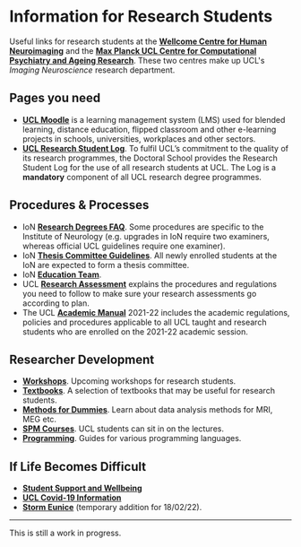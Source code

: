 # Information for Research Students
Useful links for research students at the [**Wellcome Centre for Human Neuroimaging**](https://www.fil.ion.ucl.ac.uk/) and the [**Max Planck UCL Centre for Computational Psychiatry and Ageing Research**](https://www.mps-ucl-centre.mpg.de/). These two centres make up UCL's *Imaging Neuroscience* research department.


## Pages you need

* [**UCL Moodle**](https://moodle.ucl.ac.uk/) is a learning management system (LMS) used for blended learning, distance education, flipped classroom and other e-learning projects in schools, universities, workplaces and other sectors.
* [**UCL Research Student Log**](https://researchlog.grad.ucl.ac.uk/). To fulfil UCL’s commitment to the quality of its research programmes, the Doctoral School provides the Research Student Log for the use of all research students at UCL. The Log is a **mandatory** component of all UCL research degree programmes.


## Procedures & Processes

* IoN [**Research Degrees FAQ**](https://www.ucl.ac.uk/ion/research-degree-faqs). Some procedures are specific to the Institute of Neurology (e.g. upgrades in IoN require two examiners, whereas official UCL guidelines require one examiner).
* IoN [**Thesis Committee Guidelines**](https://www.ucl.ac.uk/ion/sites/ion/files/ion_tc_guidelines_july_2021_0.pdf). All newly enrolled students at the IoN are expected to form a thesis committee.
* IoN [**Education Team**](https://www.ucl.ac.uk/ion/study/education-team-contacts).
* UCL [**Research Assessment**](https://www.ucl.ac.uk/students/exams-and-assessments/research-assessments) explains the procedures and regulations you need to follow to make sure your research assessments go according to plan.
* The UCL [**Academic Manual**](https://www.ucl.ac.uk/academic-manual/node/19) 2021-22 includes the academic regulations, policies and procedures applicable to all UCL taught and research students who are enrolled on the 2021-22 academic session.


## Researcher Development

* [**Workshops**](Workshops.md). Upcoming workshops for research students.
* [**Textbooks**](Text_books.md). A selection of textbooks that may be useful for research students.
* [**Methods for Dummies**](https://www.fil.ion.ucl.ac.uk/mfd/). Learn about data analysis methods for MRI, MEG etc.
* [**SPM Courses**](https://www.fil.ion.ucl.ac.uk/spm/course/). UCL students can sit in on the lectures.
* [**Programming**](Programming.md). Guides for various programming languages.


## If Life Becomes Difficult

* [**Student Support and Wellbeing**](Support.md)
* [**UCL Covid-19 Information**](https://www.ucl.ac.uk/coronavirus/)
* [**Storm Eunice**](https://www.trees.org.uk/ARB-Approved-Contractor-Directory) (temporary addition for 18/02/22).

---
This is still a work in progress.
